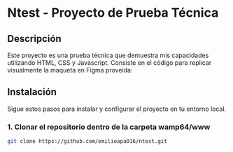 # Ntest - Proyecto de Prueba Técnica

## Descripción

Este proyecto es una prueba técnica que demuestra mis capacidades utilizando HTML, CSS y Javascript. Consiste en el código para replicar visualmente la maqueta en Figma proveída:

## Instalación

Sigue estos pasos para instalar y configurar el proyecto en tu entorno local.

### 1. Clonar el repositorio dentro de la carpeta wamp64/www

```bash
git clone https://github.com/emilioapa016/ntest.git
```